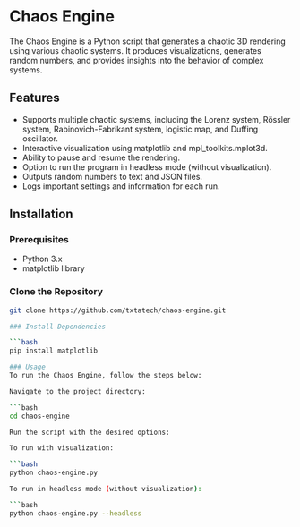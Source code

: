 # Chaos Engine

The Chaos Engine is a Python script that generates a chaotic 3D rendering using various chaotic systems. It produces visualizations, generates random numbers, and provides insights into the behavior of complex systems.

## Features

- Supports multiple chaotic systems, including the Lorenz system, Rössler system, Rabinovich-Fabrikant system, logistic map, and Duffing oscillator.
- Interactive visualization using matplotlib and mpl_toolkits.mplot3d.
- Ability to pause and resume the rendering.
- Option to run the program in headless mode (without visualization).
- Outputs random numbers to text and JSON files.
- Logs important settings and information for each run.


## Installation

### Prerequisites

- Python 3.x
- matplotlib library

### Clone the Repository

```bash
git clone https://github.com/txtatech/chaos-engine.git

### Install Dependencies

```bash
pip install matplotlib

### Usage
To run the Chaos Engine, follow the steps below:

Navigate to the project directory:

```bash
cd chaos-engine

Run the script with the desired options:

To run with visualization:

```bash
python chaos-engine.py

To run in headless mode (without visualization):

```bash
python chaos-engine.py --headless
